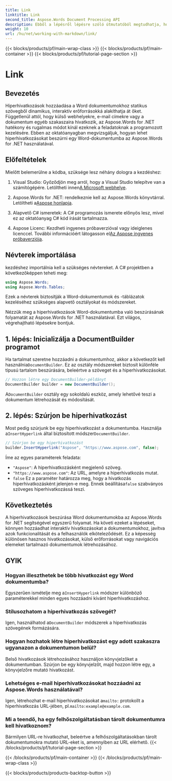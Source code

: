 ```yaml
---
title: Link
linktitle: Link
second_title: Aspose.Words Document Processing API
description: Ebből a lépésről lépésre szóló útmutatóból megtudhatja, hogyan illeszthet be hiperhivatkozásokat Word dokumentumokba az Aspose.Words for .NET használatával. Egyszerűen javíthatja dokumentumait interaktív hivatkozásokkal.
weight: 10
url: /hu/net/working-with-markdown/link/
---
```


{{< blocks/products/pf/main-wrap-class >}}
{{< blocks/products/pf/main-container >}}
{{< blocks/products/pf/tutorial-page-section >}}

# Link

## Bevezetés

Hiperhivatkozások hozzáadása a Word dokumentumokhoz statikus szövegből dinamikus, interaktív erőforrásokká alakíthatja át őket. Függetlenül attól, hogy külső webhelyekre, e-mail címekre vagy a dokumentum egyéb szakaszaira hivatkozik, az Aspose.Words for .NET hatékony és rugalmas módot kínál ezeknek a feladatoknak a programozott kezelésére. Ebben az oktatóanyagban megvizsgáljuk, hogyan lehet hiperhivatkozásokat beszúrni egy Word-dokumentumba az Aspose.Words for .NET használatával. 

## Előfeltételek

Mielőtt belemerülne a kódba, szüksége lesz néhány dologra a kezdéshez:

1.  Visual Studio: Győződjön meg arról, hogy a Visual Studio telepítve van a számítógépére. Letöltheti innen[A Microsoft webhelye](https://visualstudio.microsoft.com/).

2.  Aspose.Words for .NET: rendelkeznie kell az Aspose.Words könyvtárral. Letöltheti a[Aspose honlapja](https://releases.aspose.com/words/net/).

3. Alapvető C# ismeretek: A C# programozás ismerete előnyös lesz, mivel ez az oktatóanyag C# kód írását tartalmazza.

4.  Aspose Licenc: Kezdheti ingyenes próbaverzióval vagy ideiglenes licenccel. További információért látogasson el[Az Aspose ingyenes próbaverziója](https://releases.aspose.com/).

## Névterek importálása

kezdéshez importálnia kell a szükséges névtereket. A C# projektben a következőképpen teheti meg:

```csharp
using Aspose.Words;
using Aspose.Words.Tables;
```

Ezek a névterek biztosítják a Word-dokumentumok és -táblázatok kezeléséhez szükséges alapvető osztályokat és módszereket.

Nézzük meg a hiperhivatkozások Word-dokumentumba való beszúrásának folyamatát az Aspose.Words for .NET használatával. Ezt világos, végrehajtható lépésekre bontjuk.

## 1. lépés: Inicializálja a DocumentBuilder programot

 Ha tartalmat szeretne hozzáadni a dokumentumhoz, akkor a következőt kell használnia`DocumentBuilder`. Ez az osztály módszereket biztosít különféle típusú tartalom beszúrására, beleértve a szöveget és a hiperhivatkozásokat.

```csharp
// Hozzon létre egy DocumentBuilder-példányt
DocumentBuilder builder = new DocumentBuilder();
```

 A`DocumentBuilder` osztály egy sokoldalú eszköz, amely lehetővé teszi a dokumentum létrehozását és módosítását.

## 2. lépés: Szúrjon be hiperhivatkozást

 Most pedig szúrjunk be egy hiperhivatkozást a dokumentumba. Használja a`InsertHyperlink` által biztosított módszer`DocumentBuilder`. 

```csharp
// Szúrjon be egy hiperhivatkozást
builder.InsertHyperlink("Aspose", "https://www.aspose.com", false);
```

Íme az egyes paraméterek feladata:
- `"Aspose"`: A hiperhivatkozásként megjelenő szöveg.
- `"https://www.aspose.com"`: Az URL, amelyre a hiperhivatkozás mutat.
- `false` Ez a paraméter határozza meg, hogy a hivatkozás hiperhivatkozásként jelenjen-e meg. Ennek beállítása`false` szabványos szöveges hiperhivatkozássá teszi.

## Következtetés

A hiperhivatkozások beszúrása Word dokumentumokba az Aspose.Words for .NET segítségével egyszerű folyamat. Ha követi ezeket a lépéseket, könnyen hozzáadhat interaktív hivatkozásokat a dokumentumokhoz, javítva azok funkcionalitását és a felhasználók elköteleződését. Ez a képesség különösen hasznos hivatkozásokat, külső erőforrásokat vagy navigációs elemeket tartalmazó dokumentumok létrehozásához.

## GYIK

### Hogyan illeszthetek be több hivatkozást egy Word dokumentumba?
 Egyszerűen ismételje meg a`InsertHyperlink` módszer különböző paraméterekkel minden egyes hozzáadni kívánt hiperhivatkozáshoz.

### Stílusozhatom a hiperhivatkozás szövegét?
 Igen, használhatod a`DocumentBuilder` módszerek a hiperhivatkozás szövegének formázására.

### Hogyan hozhatok létre hiperhivatkozást egy adott szakaszra ugyanazon a dokumentumon belül?
Belső hivatkozások létrehozásához használjon könyvjelzőket a dokumentumban. Szúrjon be egy könyvjelzőt, majd hozzon létre egy, a könyvjelzőre mutató hivatkozást.

### Lehetséges e-mail hiperhivatkozásokat hozzáadni az Aspose.Words használatával?
 Igen, létrehozhat e-mail hiperhivatkozásokat a`mailto:` protokollt a hiperhivatkozás URL-jében, pl.`mailto:example@example.com`.

### Mi a teendő, ha egy felhőszolgáltatásban tárolt dokumentumra kell hivatkoznom?
Bármilyen URL-re hivatkozhat, beleértve a felhőszolgáltatásokban tárolt dokumentumokra mutató URL-eket is, amennyiben az URL elérhető.
{{< /blocks/products/pf/tutorial-page-section >}}

{{< /blocks/products/pf/main-container >}}
{{< /blocks/products/pf/main-wrap-class >}}

{{< blocks/products/products-backtop-button >}}
